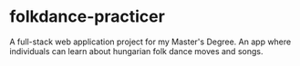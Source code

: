 # folkdance-practicer
A full-stack web application project for my Master's Degree. An app where individuals can learn about hungarian folk dance moves and songs.
